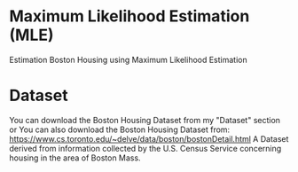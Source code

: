 #  Maximum Likelihood Estimation (MLE)
Estimation Boston Housing using Maximum Likelihood Estimation 


# Dataset

You can download the Boston Housing Dataset from my "Dataset" section <br /> or 
You can also download the Boston Housing Dataset from: https://www.cs.toronto.edu/~delve/data/boston/bostonDetail.html
A Dataset derived from information collected by the U.S. Census Service concerning housing in the area of Boston Mass.
